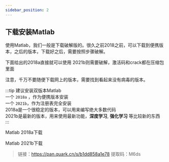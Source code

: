 ```yaml
---
sidebar_position: 2
---
```


## 下载安装Matlab

使用Matlab，我们一般是下载破解版的。很久之前2018之前，可以下载到便携版本，之后的版本，下载好之后，需要按照步骤破解。

下面给出的2018a直接就可以使用
2021b则需要破解，激活码和crack都在压缩包里面

注意，千万不要随便下载网上的版本，需要找到看起来没有病毒的版本。



:::tip
建议安装双版本Matlab  
一个 `2018a` ，作为便携版本安装  
一个 `2021b`，作为注册表完全安装  
2018a是一个很稳定的版本，可以用来编写绝大多数代码  
2021b是最新的版本，用来使用最新功能，**深度学习**, **强化学习** 等比较新的东西  
:::

Matlab 2018a下载

Matlab 2021b下载
> 链接：https://pan.quark.cn/s/b1dd858a1e78
提取码：M6ds

